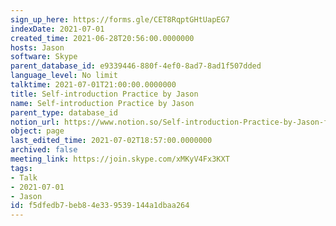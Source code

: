 ```yaml
---
sign_up_here: https://forms.gle/CET8RqptGHtUapEG7
indexDate: 2021-07-01
created_time: 2021-06-28T20:56:00.0000000
hosts: Jason
software: Skype
parent_database_id: e9339446-880f-4ef0-8ad7-8ad1f507dded
language_level: No limit
talktime: 2021-07-01T21:00:00.0000000
title: Self-introduction Practice by Jason
name: Self-introduction Practice by Jason
parent_type: database_id
notion_url: https://www.notion.so/Self-introduction-Practice-by-Jason-f5dfedb7beb84e339539144a1dbaa264
object: page
last_edited_time: 2021-07-02T18:57:00.0000000
archived: false
meeting_link: https://join.skype.com/xMKyV4Fx3KXT
tags:
- Talk
- 2021-07-01
- Jason
id: f5dfedb7-beb8-4e33-9539-144a1dbaa264
---
```







